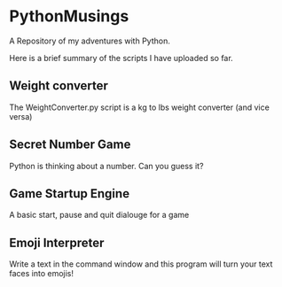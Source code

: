 # PythonMusings
A Repository of my adventures with Python. 

Here is a brief summary of the scripts I have uploaded so far. 

## Weight converter
The WeightConverter.py script is a kg to lbs weight converter (and vice versa)

## Secret Number Game
Python is thinking about a number. Can you guess it?

## Game Startup Engine

A basic start, pause and quit dialouge for a game

## Emoji Interpreter

Write a text in the command window and this program will turn your text faces into emojis!
